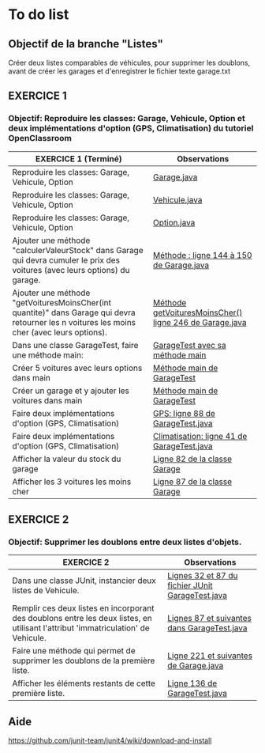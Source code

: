 # To do list #

## Objectif de la branche "Listes" ##
Créer deux listes comparables de véhicules, pour supprimer les doublons, avant de créer les garages et d'enregistrer le fichier texte garage.txt

 ## EXERCICE 1 ##
 ### Objectif: Reproduire les classes: Garage, Vehicule, Option et deux implémentations d'option (GPS, Climatisation) du tutoriel OpenClassroom  ###
 
 EXERCICE 1 (Terminé)| Observations
 --- | ---
 Reproduire les classes: Garage, Vehicule, Option  | [Garage.java](https://github.com/MarcHarnist/Garage/blob/dev/Garage/src/fr/marcharnist/garage/Garage.java "Accédez à Garage.java !")
 Reproduire les classes: Garage, Vehicule, Option  | [Vehicule.java](https://github.com/MarcHarnist/Garage/blob/dev/Garage/src/fr/marcharnist/garage/Vehicule.java "Accédez à Vehicule.java") 
 Reproduire les classes: Garage, Vehicule, Option  | [Option.java](https://github.com/MarcHarnist/Garage/blob/dev/Garage/src/fr/marcharnist/garage/Option.java "Accédez à Option.java")
 Ajouter une méthode "calculerValeurStock" dans Garage qui devra cumuler le prix des voitures (avec leurs options) du garage. |[Méthode : ligne 144 à 150 de Garage.java](https://github.com/MarcHarnist/Garage/blob/dev/Garage/src/fr/marcharnist/garage/Garage.java "Accédez à la classe Garage")
 Ajouter une méthode "getVoituresMoinsCher(int quantite)" dans Garage qui devra retourner les n voitures les moins cher (avec leurs options). | [Méthode getVoituresMoinsCher() ligne 246 de  Garage.java](https://github.com/MarcHarnist/Garage/blob/dev/Garage/src/fr/marcharnist/garage/Garage.java "Accédez à Garage.java !")
 Dans une classe GarageTest, faire une méthode main: | [GarageTest avec sa méthode main](https://github.com/MarcHarnist/Garage/blob/dev/Garage/src/fr/marcharnist/garage/GarageTest.java "Accédez à la classe GarageTest")
 Créer 5 voitures avec leurs options dans main| [Méthode main de GarageTest](https://github.com/MarcHarnist/Garage/blob/dev/Garage/src/fr/marcharnist/garage/GarageTest.java "Accédez à la classe GarageTest")
 Créer un garage et y ajouter les voitures dans main | [Méthode main de GarageTest](https://github.com/MarcHarnist/Garage/blob/dev/Garage/src/fr/marcharnist/garage/GarageTest.java "Accédez à la classe GarageTest")
 Faire deux implémentations d'option (GPS, Climatisation) | [GPS: ligne 88 de GarageTest.java](https://github.com/MarcHarnist/Garage/blob/dev/Garage/src/fr/marcharnist/garage/GarageTest.java "Accédez à la classe GarageTest")
 Faire deux implémentations d'option (GPS, Climatisation) |[Climatisation: ligne 41 de GarageTest.java](https://github.com/MarcHarnist/Garage/blob/dev/Garage/src/fr/marcharnist/garage/GarageTest.java "Accédez à la classe GarageTest")
 Afficher la valeur du stock du garage | [Ligne 82 de la classe Garage](https://github.com/MarcHarnist/Garage/blob/dev/Garage/src/fr/marcharnist/garage/Garage.java "Accédez à Garage.java !")
 Afficher les 3 voitures les moins cher | [Ligne 87 de la classe Garage](https://github.com/MarcHarnist/Garage/blob/dev/Garage/src/fr/marcharnist/garage/Garage.java "Accédez à Garage.java !")
 
 ## EXERCICE 2 ##
 ### Objectif:  Supprimer les doublons entre deux listes d'objets. ### 
 
  EXERCICE 2 | Observations
 ---------- | ----------
 Dans une classe JUnit, instancier deux listes de Vehicule. | [Lignes 32 et 87 du fichier JUnit GarageTest.java](https://github.com/MarcHarnist/Garage/blob/dev/Garage/src/fr/marcharnist/tests/GarageTest.java "Accéder au code")
 Remplir ces deux listes en incorporant des doublons entre les deux listes, en utilisant l'attribut 'immatriculation' de Vehicule. | [Lignes 87 et suivantes dans GarageTest.java](https://github.com/MarcHarnist/Garage/blob/dev/Garage/src/fr/marcharnist/tests/GarageTest.java "Accès au fichier")
 Faire une méthode qui permet de supprimer les doublons de la première liste. | [Ligne 221 et suivantes de Garage.java](https://github.com/MarcHarnist/Garage/blob/dev/Garage/src/fr/marcharnist/garage/Garage.java "Accéder au fichier")
 Afficher les éléments restants de cette première liste. | [Ligne 136 de GarageTest.java](https://github.com/MarcHarnist/Garage/blob/dev/Garage/src/fr/marcharnist/tests/GarageTest.java "Accéder au code")
 
 ## Aide ##
 https://github.com/junit-team/junit4/wiki/download-and-install
